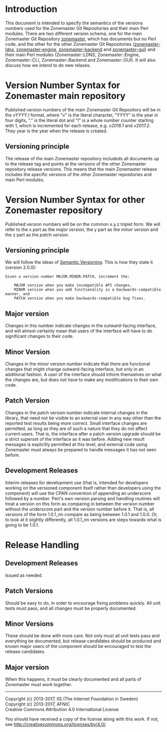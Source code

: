 # Introduction

This document is intended to specify the semantics of the versions numbers used for the Zonemaster Git Repositories and their main Perl modules. There are two different version schema, one for the main Zonemaster Git Repository [zonemaster](https://github.com/dotse/zonemaster), which has documents but no Perl code, and the other for the other Zonemaster Git Repositories ([zonemaster-ldns](https://github.com/dotse/zonemaster-ldns), [zonemaster-engine](https://github.com/dotse/zonemaster-engine), [zonemaster-backend](https://github.com/dotse/zonemaster-backend) and [zonemaster-gui](https://github.com/dotse/zonemaster-gui)) and their main Perl modules (Zonemaster::LDNS, Zonemaster::Engine, Zonemaster::CLI, Zonemaster::Backend and Zonemaster::GUI). It will also discuss how we intend to do new relases.

# Version Number Syntax for Zonemaster main repository

Published version numbers of the main Zonemaster Git Repository will be in the _vYYYY.I_ format, where "v" is the literal character, "YYYY" is the year in four digits, "." is the literal dot and "I" is a whole number counter starting with 1, which is incremented for each release, e.g. _v2016.1_ and _v2017.2_. They year is the year when the release is created.

## Versioning principle

The release of the main Zonemaster repository includeds all documents up to the release tag and points at the versions of the other Zonemaster repository release versions. This means that the main Zonemaster release includes the specific versions of the other Zonemaster repositories and main Perl modules.


# Version Number Syntax for other Zonemaster repository

Published version numbers will be on the common x.y.z triplet form. We will refer to the x part as the _major version_, the y part as the _minor version_ and the z part as the _patch version_. 

## Versioning principle

We will follow the ideas of [Semantic Versioning](http://semver.org/). This is how they state it (version 2.0.0):

```
Given a version number MAJOR.MINOR.PATCH, increment the:

    MAJOR version when you make incompatible API changes,
    MINOR version when you add functionality in a backwards-compatible manner, and
    PATCH version when you make backwards-compatible bug fixes.
```

## Major version

Changes in this number indicate changes in the outward-facing interface, and will almost certainly mean that users of the interface will have to do significant changes to their code.

## Minor Version

Changes in the minor version number indicate that there are functional changes that might change outward-facing interface, but only in an additional fashion. A user of the interface should inform themselves on what the changes are, but does not have to make any modifications to their own code.

## Patch Version

Changes in the patch version number indicate internal changes in the library, that need not be visible to an external user in any way other than the reported test results being more correct. Small interface changes are permitted, as long as they are of such a nature that they do not affect current users. That is, the interface after a patch version upgrade should be a strict superset of the interface as it was before. Adding new result messages is explicitly permitted at this level, and external code using Zonemaster must always be prepared to handle messages it has not seen before.

## Development Releases

Interim releases for development use (that is, intended for developers working on the versioned component itself rather than developers using the component) will use the CPAN convention of appending an underscore followed by a number. Perl's own version parsing and handling routines will treat a version on this form as comparing in between the version number without the underscore part and the version number before it. That is, all versions of the form 1.0.1\_nn compare as being between 1.0.1 and 1.0.0. Or, to look at it slightly differently, all 1.0.1\_nn versions are steps towards what is going to be 1.0.1.

# Release Handling

## Development Releases

Issued as needed.

## Patch Versions

Should be easy to do, in order to encourage fixing problems quickly. All unit tests must pass, and all changes must be properly documented.

## Minor Versions

These should be done with more care. Not only must all unit tests pass and everything be documented, but release candidates should be produced and known major users of the component should be encouraged to test the release candidates.

## Major version

When this happens, it must be clearly documented and all parts of Zonemaster must work together.



-------

Copyright (c) 2013-2017, IIS (The Internet Foundation in Sweden)  
Copyright (c) 2013-2017, AFNIC  
Creative Commons Attribution 4.0 International License

You should have received a copy of the license along with this
work.  If not, see <http://creativecommons.org/licenses/by/4.0/>.

